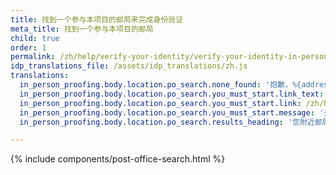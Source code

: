 ```yaml
---
title: 找到一个参与本项目的邮局来完成身份验证  
meta_title: 找到一个参与本项目的邮局  
child: true  
order: 1  
permalink: /zh/help/verify-your-identity/verify-your-identity-in-person/find-a-participating-post-office/  
idp_translations_file: /assets/idp_translations/zh.js
translations:  
  in_person_proofing.body.location.po_search.none_found: '抱歉，%{address}方圆 50 英里没有参与本项目的邮局。'
  in_person_proofing.body.location.po_search.you_must_start.link_text: '了解更多有关亲身去验证身份的信息。'
  in_person_proofing.body.location.po_search.you_must_start.link: /zh/help/verify-your-identity/verify-your-identity-in-person/
  in_person_proofing.body.location.po_search.you_must_start.message: '去邮局之前就在 %{app_name} 开始这一流程'
  in_person_proofing.body.location.po_search.results_heading: '您附近邮局的搜索结果'

---
```


{% include components/post-office-search.html %}
